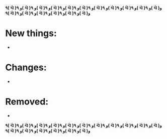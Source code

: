 __٩( ᐛ )و ٩( ᐛ )و ٩( ᐛ )و ٩( ᐛ )و ٩( ᐛ )و ٩( ᐛ )و ٩( ᐛ )و ٩( ᐛ )و ٩( ᐛ )و ٩( ᐛ )و ٩( ᐛ )و ٩( ᐛ )و ٩( ᐛ )و ٩( ᐛ )و ٩( ᐛ )و ٩( ᐛ )و ٩( ᐛ )و__

# New things:
- 

# Changes:
- 

# Removed:
-

__٩( ᐛ )و ٩( ᐛ )و ٩( ᐛ )و ٩( ᐛ )و ٩( ᐛ )و ٩( ᐛ )و ٩( ᐛ )و ٩( ᐛ )و ٩( ᐛ )و ٩( ᐛ )و ٩( ᐛ )و ٩( ᐛ )و ٩( ᐛ )و ٩( ᐛ )و ٩( ᐛ )و ٩( ᐛ )و ٩( ᐛ )و__
